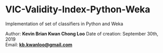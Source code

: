 # VIC-Validity-Index-Python-Weka
Implementation of set of classifiers in Python and Weka

 Author: **Kevin Brian Kwan Chong Loo**
 Date of creation: September 30th, 2019                                                          
 Email: **kb.kwanloo@gmail.com**  
